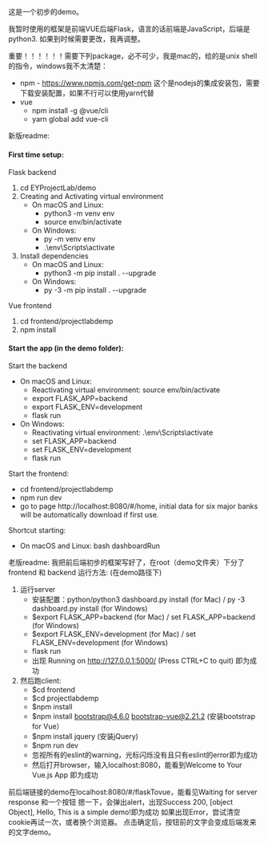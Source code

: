 这是一个初步的demo。

我暂时使用的框架是前端VUE后端Flask，语言的话前端是JavaScript，后端是python3. 如果到时候需要更改，我再调整。

重要！！！！！！需要下列package，必不可少，我是mac的，给的是unix shell的指令，windows我不太清楚：
* npm - https://www.npmjs.com/get-npm 这个是nodejs的集成安装包，需要下载安装配置，如果不行可以使用yarn代替
* vue
    * npm install -g @vue/cli
    * yarn global add vue-cli

新版readme:

#### First time setup:
Flask backend
1. cd EYProjectLab/demo
2. Creating and Activating virtual environment
    * On macOS and Linux:
        * python3 -m venv env
        * source env/bin/activate
    * On Windows:
        * py -m venv env
        * .\env\Scripts\activate
3. Install dependencies
    * On macOS and Linux:
        * python3 -m pip install . --upgrade
    * On Windows:
        * py -3 -m pip install . --upgrade 

Vue frontend
1. cd frontend/projectlabdemp
2. npm install

#### Start the app (in the demo folder):
Start the backend
* On macOS and Linux:
  * Reactivating virtual environment: source env/bin/activate
  * export FLASK_APP=backend
  * export FLASK_ENV=development
  * flask run
* On Windows:
  * Reactivating virtual environment: .\env\Scripts\activate
  * set FLASK_APP=backend
  * set FLASK_ENV=development
  * flask run
 
Start the frontend:
 * cd frontend/projectlabdemp
 * npm run dev
 * go to page http://localhost:8080/#/home, initial data for six major banks will be automatically download if first use.

Shortcut starting:
 * On macOS and Linux: bash dashboardRun

老版readme:
我把前后端初步的框架写好了，在root（demo文件夹）下分了frontend 和 backend
运行方法: (在demo路径下)
1. 运行server
    * 安装配置：python/python3 dashboard.py install (for Mac) / py -3 dashboard.py install (for Windows)
    * $export FLASK_APP=backend (for Mac) / set FLASK_APP=backend (for Windows)
    * $export FLASK_ENV=development (for Mac) / set FLASK_ENV=development (for Windows)
    * flask run
    * 出现 Running on http://127.0.0.1:5000/ (Press CTRL+C to quit) 即为成功
2. 然后跑client:
    * $cd frontend
    * $cd projectlabdemp
    * $npm install
    * $npm install bootstrap@4.6.0 bootstrap-vue@2.21.2 (安装bootstrap for Vue）
    * $npm install jquery (安装jQuery)
    * $npm run dev
    * 忽视所有的eslint的warning，光标闪烁没有且只有eslint的error即为成功
    * 然后打开browser，输入localhost:8080，能看到Welcome to Your Vue.js App 即为成功

前后端链接的demo在localhost:8080/#/flaskTovue，能看见Waiting for server response 和一个按钮
摁一下，会弹出alert，出现Success 200, [object Object], Hello, This is a simple demo!即为成功
如果出现Error，尝试清空cookie再试一次，或者换个浏览器。
点击确定后，按钮前的文字会变成后端发来的文字demo。

